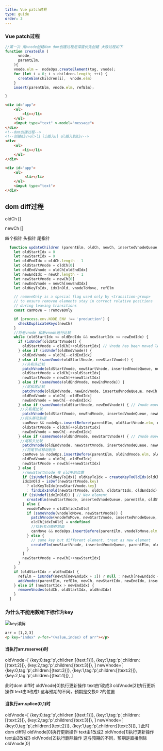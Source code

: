 ```yaml
---
title: Vue patch过程
type: guide
order: 3
---
```


### Vue patch过程

```js
//第一次 用vnode创建dom dom创建过程是深度优先创建 大致过程如下
function createElm (
      vnode,
      parentElm,
    ){
    vnode.elm =  nodeOps.createElement(tag, vnode);
    for (let i = 0; i < children.length; ++i) {
      createElm(children[i],  vnode.elm)
    }
    insert(parentElm, vnode.elm, refElm);

}
```
```html
<div id="app">
    <ul>
        <li></li>
    </ul>
    <input type="text" v-model="message">
</div>
<!--dom创建过程-->
<!--创建div>ul>li li插入ul ul插入到div-->
<div>
    <ul>
    	<li></li>
    </ul>
</div>

<div id="app">
    <ul>
   		 <li></li>
    </ul>
    <input type="text">
</div>

```

## dom diff过程

oldCh   []

newCh []

四个指针 头指针 尾指针

```js
  function updateChildren (parentElm, oldCh, newCh, insertedVnodeQueue, removeOnly) {
    let oldStartIdx = 0
    let newStartIdx = 0
    let oldEndIdx = oldCh.length - 1
    let oldStartVnode = oldCh[0]
    let oldEndVnode = oldCh[oldEndIdx]
    let newEndIdx = newCh.length - 1
    let newStartVnode = newCh[0]
    let newEndVnode = newCh[newEndIdx]
    let oldKeyToIdx, idxInOld, vnodeToMove, refElm

    // removeOnly is a special flag used only by <transition-group>
    // to ensure removed elements stay in correct relative positions
    // during leaving transitions
    const canMove = !removeOnly

    if (process.env.NODE_ENV !== 'production') {
      checkDuplicateKeys(newCh)
    }
	//将老vnode 和新vnode进行比较
    while (oldStartIdx <= oldEndIdx && newStartIdx <= newEndIdx) {
      if (isUndef(oldStartVnode)) {
        oldStartVnode = oldCh[++oldStartIdx] // Vnode has been moved left
      } else if (isUndef(oldEndVnode)) {
        oldEndVnode = oldCh[--oldEndIdx]
      } else if (sameVnode(oldStartVnode, newStartVnode)) {
        //头和头比较
        patchVnode(oldStartVnode, newStartVnode, insertedVnodeQueue, newCh, newStartIdx)
        oldStartVnode = oldCh[++oldStartIdx]
        newStartVnode = newCh[++newStartIdx]
      } else if (sameVnode(oldEndVnode, newEndVnode)) {
        //尾和尾比较
        patchVnode(oldEndVnode, newEndVnode, insertedVnodeQueue, newCh, newEndIdx)
        oldEndVnode = oldCh[--oldEndIdx]
        newEndVnode = newCh[--newEndIdx]
      } else if (sameVnode(oldStartVnode, newEndVnode)) { // Vnode moved right
       //头和尾比较
        patchVnode(oldStartVnode, newEndVnode, insertedVnodeQueue, newCh, newEndIdx)
       //将头移动到尾
        canMove && nodeOps.insertBefore(parentElm, oldStartVnode.elm, nodeOps.nextSibling(oldEndVnode.elm))
        oldStartVnode = oldCh[++oldStartIdx]
        newEndVnode = newCh[--newEndIdx]
      } else if (sameVnode(oldEndVnode, newStartVnode)) { // Vnode moved left
       //尾和头比较
        patchVnode(oldEndVnode, newStartVnode, insertedVnodeQueue, newCh, newStartIdx)
        //将尾节点移动到头
        canMove && nodeOps.insertBefore(parentElm, oldEndVnode.elm, oldStartVnode.elm)
        oldEndVnode = oldCh[--oldEndIdx]
        newStartVnode = newCh[++newStartIdx]
      } else {
      	//newStartVnode 在 old中的位置
        if (isUndef(oldKeyToIdx)) oldKeyToIdx = createKeyToOldIdx(oldCh, oldStartIdx, oldEndIdx)
        idxInOld = isDef(newStartVnode.key)
          ? oldKeyToIdx[newStartVnode.key]
          : findIdxInOld(newStartVnode, oldCh, oldStartIdx, oldEndIdx)
        if (isUndef(idxInOld)) { // New element
          createElm(newStartVnode, insertedVnodeQueue, parentElm, oldStartVnode.elm, false, newCh, newStartIdx)
        } else {
          vnodeToMove = oldCh[idxInOld]
          if (sameVnode(vnodeToMove, newStartVnode)) {
            patchVnode(vnodeToMove, newStartVnode, insertedVnodeQueue, newCh, newStartIdx)
            oldCh[idxInOld] = undefined
            //找到节点插在前面
            canMove && nodeOps.insertBefore(parentElm, vnodeToMove.elm, oldStartVnode.elm)
          } else {
            // same key but different element. treat as new element
            createElm(newStartVnode, insertedVnodeQueue, parentElm, oldStartVnode.elm, false, newCh, newStartIdx)
          }
        }
        newStartVnode = newCh[++newStartIdx]
      }
    }
    if (oldStartIdx > oldEndIdx) {
      refElm = isUndef(newCh[newEndIdx + 1]) ? null : newCh[newEndIdx + 1].elm
      addVnodes(parentElm, refElm, newCh, newStartIdx, newEndIdx, insertedVnodeQueue)
    } else if (newStartIdx > newEndIdx) {
      removeVnodes(oldCh, oldStartIdx, oldEndIdx)
    }
  }
```

### 为什么不能用数组下标作为key
![key详解](https://juejin.im/post/5db6403ff265da4d104b7e2b)
```html
arr = [1,2,3]
<p key="index" v-for="(value,index) of arr"></p>
```
#### 当执行arr.reserve()时
oldVnode=[
    {key:0,tag:'p',children:[{text:1}]},
    {key:1,tag:'p',children:[{text:2}]},
    {key:2,tag:'p',children:[{text:3}]},
]
newVnode=[
    {key:0,tag:'p',children:[{text:3}]},
    {key:1,tag:'p',children:[{text:2}]},
    {key:2,tag:'p',children:[{text:1}]},
]

此时dom diff时
oldVnode[0]执行更新操作 text由1改成3
oldVnode[2]执行更新操作 text由3改成1
这与预期的不同，预期是交换0 2的位置

#### 当执行arr.splice(0,1)时
oldVnode=[
    {key:0,tag:'p',children:[{text:1}]},
    {key:1,tag:'p',children:[{text:2}]},
    {key:2,tag:'p',children:[{text:3}]},
]
newVnode=[
    {key:0,tag:'p',children:[{text:2}]},
    {key:1,tag:'p',children:[{text:3}]},
]
此时dom diff时
oldVnode[0]执行更新操作 text由1改成2
oldVnode[1]执行更新操作 text由2改成3
oldVnode[2]执行删除操作
这与预期的不同，预期是直接删除oldVnode[0]
